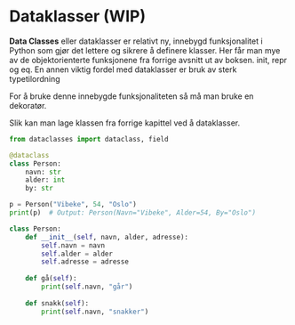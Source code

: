 # Dataklasser (WIP)
**Data Classes** eller dataklasser er relativt ny, innebygd funksjonalitet i Python som gjør det lettere og sikrere å definere klasser. Her får man mye av de objektorienterte funksjonene fra forrige avsnitt ut av boksen. init, repr og eq. En annen viktig fordel med dataklasser er bruk av sterk typetilordning

For å bruke denne innebygde funksjonaliteten så må man bruke en dekoratør.

Slik kan man lage klassen fra forrige kapittel ved å dataklasser.

```python
from dataclasses import dataclass, field

@dataclass
class Person:
    navn: str
    alder: int
    by: str

p = Person("Vibeke", 54, "Oslo")
print(p)  # Output: Person(Navn="Vibeke", Alder=54, By="Oslo")

```

```python
class Person:
    def __init__(self, navn, alder, adresse):
        self.navn = navn
        self.alder = alder
        self.adresse = adresse
        
    def gå(self):
        print(self.navn, "går")
    
    def snakk(self):
        print(self.navn, "snakker")
```